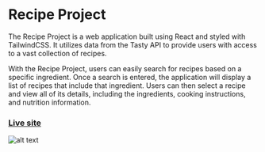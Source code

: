 
# Recipe Project

The Recipe Project is a web application built using React and styled with TailwindCSS. It utilizes data from the Tasty API to provide users with access to a vast collection of recipes.

With the Recipe Project, users can easily search for recipes based on a specific ingredient. Once a search is entered, the application will display a list of recipes that include that ingredient. Users can then select a recipe and view all of its details, including the ingredients, cooking instructions, and nutrition information.

###  [Live site](https://ez-recipe-project.netlify.app/)
![alt text](https://i.imgur.com/u8CBxfv.png)

